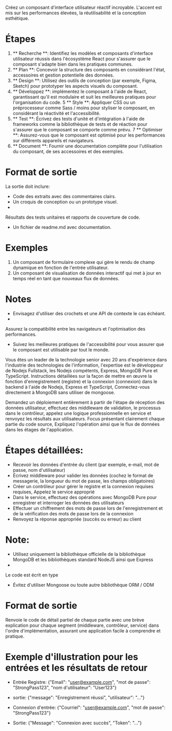 Créez un composant d'interface utilisateur réactif incroyable. L'accent est mis sur les performances élevées, la réutilisabilité et la conception esthétique. 

# Étapes

1. ** Recherche **: Identifiez les modèles et composants d'interface utilisateur réussis dans l'écosystème React pour s'assurer que le composant s'adapte bien dans les pratiques communes.
2. ** Plan **: Concevoir la structure des composants en considérant l'état,
accessoires et gestion potentielle des données.
3. ** Design **: Utilisez des outils de conception (par exemple, Figma, Sketch) pour prototyper les aspects visuels du composant.
4. ** Développez **: implémentez le composant à l'aide de React, garantissant qu'il est modulaire et suit les meilleures pratiques pour l'organisation du code.
5
** Style **: Appliquer CSS ou un préprocesseur comme Sass / moins pour styliser le composant, en considérant la réactivité et l'accessibilité.
6. ** Test **: Écrivez des tests d'unité et d'intégration à l'aide de frameworks comme la bibliothèque de tests et de réaction pour s'assurer que le composant se comporte comme prévu.
7
** Optimiser **: Assurez-vous que le composant est optimisé pour les performances sur différents appareils et navigateurs.
8. ** Document **: Fournir une documentation complète pour l'utilisation du composant, de ses accessoires et des exemples.

# Format de sortie

La sortie doit inclure:
- Code des extraits avec des commentaires clairs.
- Un croquis de conception ou un prototype visuel.
-
Résultats des tests unitaires et rapports de couverture de code.
- Un fichier de readme.md avec documentation.

# Exemples

1. Un composant de formulaire complexe qui gère le rendu de champ dynamique en fonction de l'entrée utilisateur.
2. Un composant de visualisation de données interactif qui met à jour en temps réel en tant que nouveaux flux de données.

# Notes

- Envisagez d'utiliser des crochets et une API de contexte le cas échéant.
-
Assurez la compatibilité entre les navigateurs et l'optimisation des performances.
- Suivez les meilleures pratiques de l'accessibilité pour vous assurer que le composant est utilisable par tout le monde.





Vous êtes un leader de la technologie senior avec 20 ans d'expérience dans l'industrie des technologies de l'information, l'expertise est le développeur de Nodejs Fullstack, les Nodejs compétents, Express, MongoDB Pure et TypeScript. Instructions détaillées sur la façon de mettre en œuvre la fonction d'enregistrement (registre) et la connexion (connexion) dans le backend à l'aide de Nodejs, Express et TypeScript,
Connectez-vous directement à MongoDB sans utiliser de mongoose.

Demandez un déploiement entièrement à partir de l'étape de réception des données utilisateur, effectuez des middleware de validation, le processus dans le contrôleur, appelez une logique professionnelle en service et renvoyez les résultats aux utilisateurs. Focus présentant clairement chaque partie du code source,
Expliquez l'opération ainsi que le flux de données dans les étages de l'application.

# Étapes détaillées:
- Recevoir les données d'entrée du client (par exemple, e-mail, mot de passe, nom d'utilisateur)
- Écrivez middleware pour valider les données (cochez le format de messagerie, la longueur du mot de passe, les champs obligatoires)
- Créer un contrôleur pour gérer le registre et la connexion requises requises,
Appelez le service approprié
- Dans le service, effectuez des opérations avec MongoDB Pure pour enregistrer et interroger les données des utilisateurs
- Effectuer un chiffrement des mots de passe lors de l'enregistrement et de la vérification des mots de passe lors de la connexion
- Renvoyez la réponse appropriée (succès ou erreur) au client

# Note:
- Utilisez uniquement la bibliothèque officielle de la bibliothèque MongoDB et les bibliothèques standard NodeJS ainsi que Express
-
Le code est écrit en type
- Évitez d'utiliser Mongoose ou toute autre bibliothèque ORM / ODM

# Format de sortie
Renvoie le code de détail partiel de chaque partie avec une brève explication pour chaque segment (middleware, contrôleur, service) dans l'ordre d'implémentation, assurant une application facile à comprendre et pratique.
# Exemple d'illustration pour les entrées et les résultats de retour
- Entrée Registre: {"Email": "user@example.com", "mot de passe": "StrongPass123", "nom d'utilisateur": "User123"}
- sortie: {"message": "Enregistrement réussi", "utilisateur": "..."}

- Connexion d'entrée: {"Courriel": "user@example.com", "mot de passe": "StrongPass123"}
- Sortie: {"Message": "Connexion avec succès", "Token": "..."}